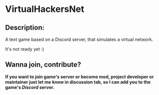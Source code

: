 # VirtualHackersNet
## Description:
A text game based on a Discord server, that simulates a virtual network.

It's not ready yet :)
## Wanna join, contribute?
**If you want to join game's server or become mod, project developer or maintainer just let me know in discussion tab, so I can add you to the game's *Discord* server.**
